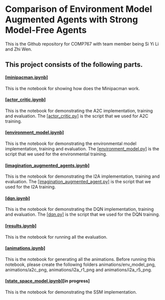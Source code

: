 # Comparison of Environment Model Augmented Agents with Strong Model-Free Agents
This is the Github repository for COMP767 with team member being Si Yi Li and Zhi Wen.


## This project consists of the following parts.

#### [[minipacman.ipynb]](https://github.com/lisiyi1993/COMP767-RL-Project/blob/master/minipacman.ipynb)
This is the notebook for showing how does the Minipacman work.


#### [[actor_critic.ipynb]](https://github.com/lisiyi1993/COMP767-RL-Project/blob/master/actor_critic.ipynb)
This is the notebook for demonstrating the A2C implementation, training and evaluation. 
The [[actor_critic.py]](https://github.com/lisiyi1993/COMP767-RL-Project/blob/master/utils/actor_critic.py) 
is the script that we used for A2C training.


#### [[environment_model.ipynb]](https://github.com/lisiyi1993/COMP767-RL-Project/blob/master/environment_model.ipynb)
This is the notebook for demonstrating the environmental model implementation, training and evaluation. 
The [[environment_model.py]](https://github.com/lisiyi1993/COMP767-RL-Project/blob/master/utils/environment_model.py) 
is the script that we used for the environmental training.


#### [[imagination_augmented_agents.ipynb]](https://github.com/lisiyi1993/COMP767-RL-Project/blob/master/imagination_augmented_agents.ipynb)
This is the notebook for demonstrating the I2A implementation, training and evaluation. 
The [[imagination_augmented_agent.py]](https://github.com/lisiyi1993/COMP767-RL-Project/blob/master/utils/imagination_augmented_agent.py) 
is the script that we used for the I2A training.


#### [[dqn.ipynb]](https://github.com/lisiyi1993/COMP767-RL-Project/blob/master/dqn.ipynb)
This is the notebook for demonstrating the DQN implementation, training and evaluation. 
The [[dqn.py]](https://github.com/lisiyi1993/COMP767-RL-Project/blob/master/utils/dqn.py) 
is the script that we used for the DQN training.


#### [[results.ipynb]](https://github.com/lisiyi1993/COMP767-RL-Project/blob/master/results.ipynb)
This is the notebook for running all the evaluation.


#### [[animations.ipynb]](https://github.com/lisiyi1993/COMP767-RL-Project/blob/master/animations.ipynb)
This is the notebook for generating all the animations. Before running this notebook, 
please create the following folders animations/env_model_png, animations/a2c_png, animations/i2a_r1_png and animations/i2a_r5_png.

#### [[state_space_model.ipynb]](https://github.com/lisiyi1993/COMP767-RL-Project/blob/master/state_space_model.ipynb)[in progress]
This is the notebook for demonstrating the SSM implementation.
